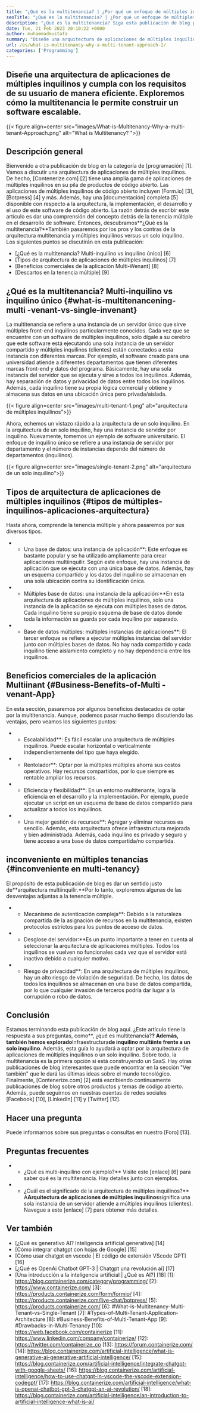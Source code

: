 ```yaml
---
title: "¿Qué es la multitenancia? | ¿Por qué un enfoque de múltiples inquilinos?" 
seoTitle: "¿Qué es la multitenancia? | ¿Por qué un enfoque de múltiples inquilinos?" 
description: "¿Qué es la multitenancia? Siga esta publicación de blog para aprender el concepto real detrás de la tenencia múltiple y comenzar a construir aplicaciones múltiples escalables." 
date: Tue, 21 Feb 2023 20:10:22 +0000
author: muhammadmustafa
summary: "Diseñe una arquitectura de aplicaciones de múltiples inquilinos y cumpla con los requisitos de su usuario de manera eficiente. Exploremos cómo la multitenancia le permite crear un software escalable." 
url: /es/what-is-multitenancy-why-a-multi-tenant-approach-2/
categories: ['Programming']
---
```


## Diseñe una arquitectura de aplicaciones de múltiples inquilinos y cumpla con los requisitos de su usuario de manera eficiente. Exploremos cómo la multitenancia le permite construir un software escalable.

{{< figure align=center src="images/What-is-Multitenancy-Why-a-multi-tenant-Approach.png" alt="What is Multitenancy? ">}}


## Descripción general
Bienvenido a otra publicación de blog en la categoría de [programación] [1]. Vamos a discutir una arquitectura de aplicaciones de múltiples inquilinos. De hecho, [Contenerize.com] [2] tiene una amplia gama de aplicaciones de múltiples inquilinos en su pila de productos de código abierto. Las aplicaciones de múltiples inquilinos de código abierto incluyen [Form.io] [3], [Botpress] [4] y más. Además, hay una [documentación] completa [5] disponible con respecto a la arquitectura, la implementación, el desarrollo y el uso de este software de código abierto. La razón detrás de escribir este artículo es dar una comprensión del concepto detrás de la tenencia múltiple en el desarrollo de software. Entonces, descubramos**¿Qué es la multitenancia?**También pasaremos por los pros y los contras de la arquitectura multitenancia y múltiples inquilinos versus un solo inquilino.
Los siguientes puntos se discutirán en esta publicación:
  * [¿Qué es la multitenancia? Multi-inquilino vs inquilino único] [6]
  * [Tipos de arquitectura de aplicaciones de múltiples inquilinos] [7]
  * [Beneficios comerciales de la aplicación Multi-Wenant] [8]
  * [Descartos en la tenencia múltiple] [9]

## ¿Qué es la multitenancia? Multi-inquilino vs inquilino único {#what-is-multitenancening-multi -venant-vs-single-invenant}
La multitenancia se refiere a una instancia de un servidor único que sirve múltiples front-end inquilinos particularmente conocidos. Cada vez que se encuentre con un software de múltiples inquilinos, solo dígale a su cerebro que este software está ejecutando una sola instancia de un servidor compartido y múltiples inquilinos (clientes) están conectados a esta instancia con diferentes marcas.
Por ejemplo, el software creado para una universidad atiende a diferentes departamentos que tienen diferentes marcas front-end y datos del programa. Básicamente, hay una sola instancia del servidor que se ejecuta y sirve a todos los inquilinos. Además, hay separación de datos y privacidad de datos entre todos los inquilinos. Además, cada inquilino tiene su propia lógica comercial y obtiene y almacena sus datos en una ubicación única pero privada/aislada.

{{< figure align=center src="images/multi-tenant-1.png" alt="arquitectura de múltiples inquilinos">}}

Ahora, echemos un vistazo rápido a la arquitectura de un solo inquilino. En la arquitectura de un solo inquilino, hay una instancia de servidor por inquilino. Nuevamente, tomemos un ejemplo de software universitario. El enfoque de inquilino único se refiere a una instancia de servidor por departamento y el número de instancias depende del número de departamentos (inquilinos).

{{< figure align=center src="images/single-tenant-2.png" alt="arquitectura de un solo inquilino">}}


## Tipos de arquitectura de aplicaciones de múltiples inquilinos {#tipos de múltiples-inquilinos-aplicaciones-arquitectura}
Hasta ahora, comprende la tenencia múltiple y ahora pasaremos por sus diversos tipos.
* * Una base de datos: una instancia de aplicación**: Este enfoque es bastante popular y se ha utilizado ampliamente para crear aplicaciones multiinquilir. Según este enfoque, hay una instancia de aplicación que se ejecuta con una única base de datos. Además, hay un esquema compartido y los datos del inquilino se almacenan en una sola ubicación contra su identificación única.
* * Múltiples base de datos: una instancia de la aplicación:**En esta arquitectura de aplicaciones de múltiples inquilinos, solo una instancia de la aplicación se ejecuta con múltiples bases de datos. Cada inquilino tiene su propio esquema de base de datos donde toda la información se guarda por cada inquilino por separado.
* * Base de datos múltiples: múltiples instancias de aplicaciones**: El tercer enfoque se refiere a ejecutar múltiples instancias del servidor junto con múltiples bases de datos. No hay nada compartido y cada inquilino tiene aislamiento completo y no hay dependencia entre los inquilinos.

## Beneficios comerciales de la aplicación Multiinant {#Business-Benefits-of-Multi -venant-App}
En esta sección, pasaremos por algunos beneficios destacados de optar por la multitenancia. Aunque, podemos pasar mucho tiempo discutiendo las ventajas, pero veamos los siguientes puntos:
* * Escalabilidad**: Es fácil escalar una arquitectura de múltiples inquilinos. Puede escalar horizontal o verticalmente independientemente del tipo que haya elegido.
* * Rentolador**: Optar por la múltiples múltiples ahorra sus costos operativos. Hay recursos compartidos, por lo que siempre es rentable ampliar los recursos.
* * Eficiencia y flexibilidad**: En un entorno multitenante, logra la eficiencia en el desarrollo y la implementación. Por ejemplo, puede ejecutar un script en un esquema de base de datos compartido para actualizar a todos los inquilinos.
* * Una mejor gestión de recursos**: Agregar y eliminar recursos es sencillo. Además, esta arquitectura ofrece infraestructura mejorada y bien administrada. Además, cada inquilino es privado y seguro y tiene acceso a una base de datos compartida/no compartida.

## inconveniente en múltiples tenancías {#inconveniente en multi-tenancy}
El propósito de esta publicación de blog es dar un sentido justo de**arquitectura multiinquilir.**Por lo tanto, exploremos algunas de las desventajas adjuntas a la tenencia múltiple.
* * Mecanismo de autenticación compleja**: Debido a la naturaleza compartida de la asignación de recursos en la multitenancia, existen protocolos estrictos para los puntos de acceso de datos.
* * Desglose del servidor:**Es un punto importante a tener en cuenta al seleccionar la arquitectura de aplicaciones múltiples. Todos los inquilinos se vuelven no funcionales cada vez que el servidor está inactivo debido a cualquier motivo.
* * Riesgo de privacidad**: En una arquitectura de múltiples inquilinos, hay un alto riesgo de violación de seguridad. De hecho, los datos de todos los inquilinos se almacenan en una base de datos compartida, por lo que cualquier invasión de terceros podría dar lugar a la corrupción o robo de datos.

## Conclusión
Estamos terminando esta publicación de blog aquí. ¿Este artículo tiene la respuesta a sus preguntas, como**, ¿qué es multitenancia?**? Además, también hemos explorado**Infraestructura**de inquilino multiinte frente a un solo inquilino**. Además, esta guía lo ayudará a optar por la arquitectura de aplicaciones de múltiples inquilinos o un solo inquilino. Sobre todo, la multitenancia es la primera opción si está construyendo un SaaS. Hay otras publicaciones de blog interesantes que puede encontrar en la sección "Ver también" que le dará las últimas ideas sobre el mundo tecnológico.
Finalmente, [Contenerize.com] [2] está escribiendo continuamente publicaciones de blog sobre otros productos y temas de código abierto. Además, puede seguirnos en nuestras cuentas de redes sociales [Facebook] [10], [LinkedIn] [11] y [Twitter] [12].

## Hacer una pregunta
Puede informarnos sobre sus preguntas o consultas en nuestro [Foro] [13].

## Preguntas frecuentes
* * ¿Qué es multi-inquilino con ejemplo?**
Visite este [enlace] [6] para saber qué es la multitenancia. Hay detalles junto con ejemplos.
* * ¿Cuál es el significado de la arquitectura de múltiples inquilinos?**
A**Arquitectura de aplicaciones de múltiples inquilinos**significa una sola instancia de un servidor atiende a múltiples inquilinos (clientes). Navegue a este [enlace] [7] para obtener más detalles.

## Ver también
  * [¿Qué es generativo AI? Inteligencia artificial generativa] [14]
  * [Cómo integrar chatgpt con hojas de Google] [15]
  * [Cómo usar chatgpt en vscode | El código de extensión VScode GPT] [16]
  * [¿Qué es OpenAi Chatbot GPT-3 | Chatgpt una revolución ai] [17]
  * [Una introducción a la inteligencia artificial | ¿Qué es AI?] [18]
[1]: https://blog.containerize.com/category/programming/
[2]: https://www.containerize.com/
[3]: https://products.containerize.com/form/formio/
[4]: https://products.containerize.com/live-chat/botpress/
[5]: https://products.containerize.com/
[6]: #What-is-Multitenancy-Multi-Tenant-vs-Single-Tenant
[7]: #Types-of-Multi-Tenant-Application-Architecture
[8]: #Business-Benefits-of-Multi-Tenant-App
[9]: #Drawbacks-in-Multi-Tenancy
[10]: https://web.facebook.com/containerize
[11]: https://www.linkedin.com/company/containerize/
[12]: https://twitter.com/containerize_co
[13]: https://forum.containerize.com/
[14]: https://blog.containerize.com/artificial-intelligence/what-is-generative-ai-generative-artificial-intelligence/
[15]: https://blog.containerize.com/artificial-intelligence/integrate-chatgpt-with-google-sheets/
[16]: https://blog.containerize.com/artificial-intelligence/how-to-use-chatgpt-in-vscode-the-vscode-extension-codegpt/
[17]: https://blog.containerize.com/artificial-intelligence/what-is-openai-chatbot-gpt-3-chatgpt-an-ai-revolution/
[18]: https://blog.containerize.com/artificial-intelligence/an-introduction-to-artificial-intelligence-what-is-ai/
